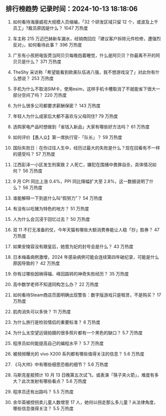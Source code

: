 
## 排行榜趋势 记录时间：2024-10-13 18:18:06
  
  1. 如何看待海康威视大规模人员缩编，「32 个研发区域只留 12 个，或波及上千员工」?裁员原因是什么？ 1047 万热度
    
  2. 车主称 215 万迈巴赫新车漏水，经销商回应「建议客户拆除元件检修，遭强烈反对」，如何看待此事？ 396 万热度
    
  3. 广东有小孩把电饭煲当阿贝贝每晚抱着睡觉，什么是阿贝贝？你最离不开的阿贝贝是什么？ 371 万热度
    
  4. TheShy 采访称「希望能看到欧美队伍进八强，我不想游戏没了」对此你有什么想说？ 253 万热度
    
  5. 手机为什么不取消SIM卡，使用esim，这样手机卡槽取消了不就能省下很大一部分空间了吗？ 220 万热度
    
  6. 为什么很多公司都要求薪酬保密？ 143 万热度
    
  7. 年轻人为什么成家后大都不喜欢与父母同住? 79 万热度
    
  8. 选购家电产品时想做到「省钱入新品」大家有哪些好方法吗？ 61 万热度
    
  9. 如何评价【愚人众】第一席执行官-「队长」？ 59 万热度
    
  10. 国际失败日｜在你过往人生中，经历过最大的失败是什么？现在回看有不一样的感受吗？ 57 万热度
    
  11. 江西彭泽一小区发生刑案致 2 人死亡，嫌犯在围捕中畏罪自杀，具体情况如何？ 56 万热度
    
  12. 9 月 CPI 同比上涨 0.4%，PPI 同比降幅扩大至 2.8%，这一数据说明了什么？ 56 万热度
    
  13. 谁能解释一下到底什么叫“假努力”？ 54 万热度
    
  14. 有没有以吃猪为特色的地方？ 51 万热度
    
  15. 人为什么会沉浸于回忆过去？ 50 万热度
    
  16. 双 11 不打无准备的仗，今年天猫有哪些大额消费券能让人稳「抄」胜券？ 47 万热度
    
  17. 如果安陵容没有跟皇后，她晋为妃的封号会是什么？ 43 万热度
    
  18. 日本梅毒病例激增，2024 年感染病例可能会连续第四年破纪录，可能是什么原因导致的？ 42 万热度
    
  19. 你有过哪些因祸得福、峰回路转的神奇失败经历？ 35 万热度
    
  20. 高中数学老师不知道同构怎么办？ 22 万热度
    
  21. 如何看待Steam商店页面明确出现警告：数字版游戏只是租赁，不是购买？ 17 万热度
    
  22. 肌肉消失可以多快？ 11 万热度
    
  23. 为什么旅行是检验情侣的重要标准？ 6 万热度
    
  24. 为什么太空望远镜拍摄的很多照片都有一个黑色的缺口？ 5.7 万热度
    
  25. 程序员如何能提高自己的编程水平？ 5.7 万热度
    
  26. 被频频曝光的 vivo X200 系列都有哪些值得关注的信息？ 5.6 万热度
    
  27. 《马大帅》中有哪些细思恐极的细节？ 5.6 万热度
    
  28. 马斯克星舰预计 10 月 13 日晚第五次试飞，或表演「筷子夹火箭」，难度有多大？此次发射有哪些看点？ 5.6 万热度
    
  29. 程序员还有出路吗？ 5.5 万热度
    
  30. 余华英被控拐卖儿童人数增至 17 人，她何以拐走那么多儿童？从法律角度，哪些信息值得关注？ 5.5 万热度
    